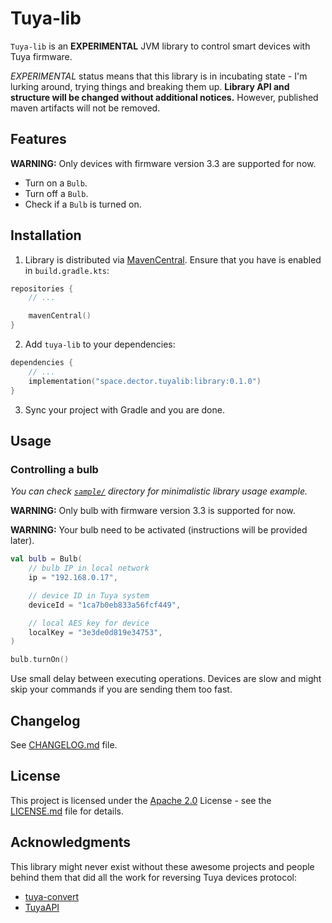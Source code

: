 # Tuya-lib

`Tuya-lib` is an **EXPERIMENTAL** JVM library to control smart devices with Tuya firmware.

_EXPERIMENTAL_ status means that this library is in incubating state - I'm lurking around, trying things and breaking
them up. **Library API and structure will be changed without additional notices.** However, published maven artifacts
will not be removed.

## Features

**WARNING:** Only devices with firmware version 3.3 are supported for now.

- Turn on a `Bulb`.
- Turn off a `Bulb`.
- Check if a `Bulb` is turned on.

## Installation

1. Library is distributed via [MavenCentral](https://search.maven.org/artifact/space.dector.tuyalib/library). Ensure that you have is enabled in `build.gradle.kts`:

```kotlin
repositories {
    // ...

    mavenCentral()
}
```

2. Add `tuya-lib` to your dependencies:

```kotlin
dependencies {
    // ...
    implementation("space.dector.tuyalib:library:0.1.0")
}
```

3. Sync your project with Gradle and you are done.

## Usage

### Controlling a bulb

_You can check [`sample/`](sample/) directory for minimalistic library usage example._

**WARNING:** Only bulb with firmware version 3.3 is supported for now.

**WARNING:** Your bulb need to be activated (instructions will be provided later).

```kotlin
val bulb = Bulb(
    // bulb IP in local network
    ip = "192.168.0.17",

    // device ID in Tuya system
    deviceId = "1ca7b0eb833a56fcf449",

    // local AES key for device
    localKey = "3e3de0d819e34753",
)

bulb.turnOn()
```

Use small delay between executing operations. Devices are slow and might skip your commands if you are sending them too
fast.

## Changelog

See [CHANGELOG.md](CHANGELOG.md) file.

## License

This project is licensed under the [Apache 2.0](https://choosealicense.com/licenses/apache-2.0/) License - see
the [LICENSE.md](LICENSE.md) file for details.

## Acknowledgments

This library might never exist without these awesome projects and people behind them that did all the work for reversing
Tuya devices protocol:

- [tuya-convert](https://github.com/ct-Open-Source/tuya-convert)
- [TuyaAPI](https://github.com/TuyaAPI/)
